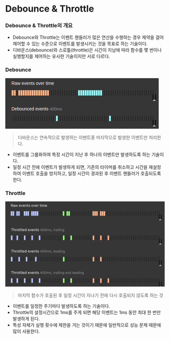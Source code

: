 # Debounce & Throttle

### Debounce & Throttle의 개요

- Debounce와 Throttle는 이벤트 핸들러가 많은 연산을 수행하는 경우 제약을 걸어 제어할 수 있는 수준으로 이벤트를 발생시키는 것을 목표로 하는 기술이다.
- 디바운스(debounce)와 스로틀(throttle)은 시간이 지남에 따라 함수를 몇 번이나 실행할지를 제어하는 유사한 기술이지만 서로 다르다.

### Debounce

![alt text](./img/Debounce.png)

> 디바운스는 연속적으로 발생하는 이밴트중 마지막으로 발생한 이밴트만 처리한다.

- 이벤트를 그룹화하여 특정 시간이 지난 후 하나의 이벤트만 발생하도록 하는 기술이다.
- 일정 시간 전에 이벤트가 발생하게 되면, 기존의 타이머를 취소하고 시간을 재설정하여 이벤트 호출을 방지하고, 일정 시간이 경과된 후 이벤트 핸들러가 호출되도록 한다.

### Throttle

![alt text](./img/Throttle.png)

> 마지막 함수가 호출된 후 일정 시간이 지나기 전에 다시 호출되지 않도록 하는 것

- 이벤트를 일정한 주기마다 발생하도록 하는 기술이다.
- Throttle의 설정시간으로 1ms를 주게 되면 해당 이벤트는 1ms 동안 최대 한 번만 발생하게 된다.
- 특성 자체가 실행 횟수에 제한을 거는 것이기 때문에 일반적으로 성능 문제 때문에 많이 사용한다.

